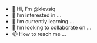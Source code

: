 - 👋 Hi, I’m @klevsiq
- 👀 I’m interested in ...
- 🌱 I’m currently learning ...
- 💞️ I’m looking to collaborate on ...
- 📫 How to reach me ...

<!---
klevsiq/klevsiq is a ✨ special ✨ repository because its `README.md` (this file) appears on your GitHub profile.
You can click the Preview link to take a look at your changes.
--->
